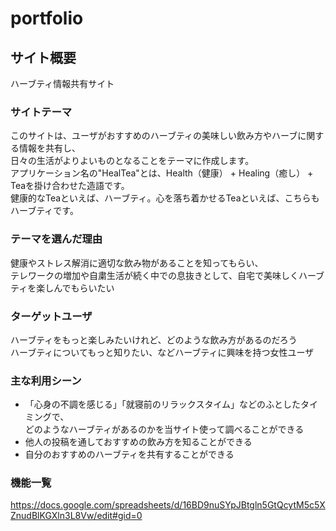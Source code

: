 # portfolio

## サイト概要
ハーブティ情報共有サイト


### サイトテーマ
このサイトは、ユーザがおすすめのハーブティの美味しい飲み方やハーブに関する情報を共有し、<br>
日々の生活がよりよいものとなることをテーマに作成します。<br>
アプリケーション名の"HealTea"とは、Health（健康） + Healing（癒し） + Teaを掛け合わせた造語です。<br>
健康的なTeaといえば、ハーブティ。心を落ち着かせるTeaといえば、こちらもハーブティです。


### テーマを選んだ理由
健康やストレス解消に適切な飲み物があることを知ってもらい、<br>
テレワークの増加や自粛生活が続く中での息抜きとして、自宅で美味しくハーブティを楽しんでもらいたい


### ターゲットユーザ
ハーブティをもっと楽しみたいけれど、どのような飲み方があるのだろう<br>
ハーブティについてもっと知りたい、などハーブティに興味を持つ女性ユーザ


### 主な利用シーン
- 「心身の不調を感じる」「就寝前のリラックスタイム」などのふとしたタイミングで、<br>
どのようなハーブティがあるのかを当サイト使って調べることができる
- 他人の投稿を通しておすすめの飲み方を知ることができる
- 自分のおすすめのハーブティを共有することができる

### 機能一覧
https://docs.google.com/spreadsheets/d/16BD9nuSYpJBtgln5GtQcytM5c5XZnudBlKGXln3L8Vw/edit#gid=0
